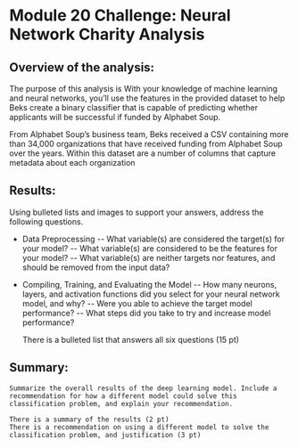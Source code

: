 # Module 20 Challenge: Neural Network Charity Analysis

## Overview of the analysis: 
   The purpose of this analysis is With your knowledge of machine learning and neural networks, you’ll use the features in the provided dataset to help Beks create a binary classifier that is capable of predicting whether applicants will be successful if funded by Alphabet Soup.

   From Alphabet Soup’s business team, Beks received a CSV containing more than 34,000 organizations that have received funding from Alphabet Soup over the years. Within this dataset are a number of columns that capture metadata about each organization

## Results: 
   Using bulleted lists and images to support your answers, address the following questions.

- Data Preprocessing
    -- What variable(s) are considered the target(s) for your model?
    -- What variable(s) are considered to be the features for your model?
    -- What variable(s) are neither targets nor features, and should be removed from the input data?
- Compiling, Training, and Evaluating the Model
    -- How many neurons, layers, and activation functions did you select for your neural network model, and why?
    -- Were you able to achieve the target model performance?
    -- What steps did you take to try and increase model performance?

   There is a bulleted list that answers all six questions (15 pt)

## Summary: 
    Summarize the overall results of the deep learning model. Include a recommendation for how a different model could solve this classification problem, and explain your recommendation.
    
    There is a summary of the results (2 pt)
    There is a recommendation on using a different model to solve the classification problem, and justification (3 pt)
